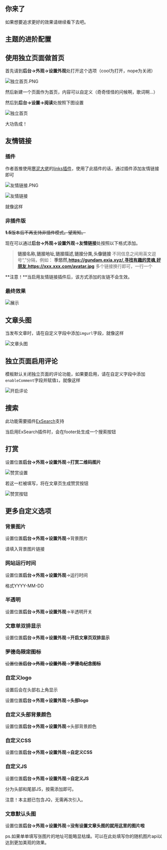 ## 你来了

如果想要追求更好的效果请继续看下去吧。



## 主题的进阶配置



## 使用独立页面做首页

首先请到**后台->外观->设置外观**处打开这个选项（cool为打开，nope为关闭）

![独立首页.PNG](https://i.loli.net/2019/03/10/5c84c5afa15a3.png)

然后新建一个页面作为首页，内容可以自定义（奇奇怪怪的问候啊，歌词啊...）

然后到**后台->设置->阅读**处按照下图设置

![独立首页](https://i.loli.net/2019/02/07/5c5c46e2d17ce.png)

大功告成！

## 友情链接

### 插件

作者首推使用[寒泥大佬](http://www.imhan.com/archives/typecho-links/)的[links插件](http://www.imhan.com/archives/typecho-links/)，使用了此插件的话，通过插件添加友情链接即可

![友情链接.PNG](https://i.loli.net/2019/03/10/5c84c730167c2.png)

![友情链接](https://i.loli.net/2019/02/12/5c6249ce21214.png)

就像这样



### 非插件版

~~**1.5**版本后不再支持非插件模式。望周知。~~

现在可以通过**后台->外观->设置外观**->**友情链接**处按照以下格式添加。

> **链接名称,链接地址,链接描述,链接分类,头像链接**
> 不同信息之间用英文逗号“,”分隔，例如：
> **季悠然,https://gundam.exia.xyz/,寻找有趣的灵魂,好朋友,https://xxx.xxx.com/avatar.jpg**
> 多个链接换行即可，一行一个

**注意！**当启用友情链接插件后，该方式添加的友链不会生效。

### 最终效果

![展示](https://i.loli.net/2020/02/16/3CmRafVSAlHjtrG.png)

## 文章头图

当发布文章时，请在自定义字段中添加`imgurl`字段，就像这样

![文章头图](https://i.loli.net/2019/02/12/5c624d23716e0.png)



## 独立页面启用评论

模板默认关闭独立页面的评论功能，如果要启用，请在自定义字段中添加`enableComment`字段并赋值`1`，就像这样

![开启评论](https://cdn.exia.xyz/img/G_Doc/G_theme_enableComment.png)

## 搜索

此功能需要插件[ExSearch](https://github.com/AlanDecode/Typecho-Plugin-ExSearch)支持

当启用ExSearch插件时，会在footer处生成一个搜索按钮



## 打赏

设置位置**后台->外观->设置外观**->**打赏二维码图片**

![赞赏设置](https://cdn.exia.xyz/img/G_Doc/G_theme_feed_option.png)

若这一栏被填写，将在文章页生成赞赏按钮

![赞赏按钮](https://cdn.exia.xyz/img/G_Doc/G_theme_btn_feed.png)

## 更多自定义选项

### 背景图片

设置位置**后台->外观->设置外观**->背景图片

请填入背景图片链接



### 网站运行时间

设置位置**后台->外观->设置外观**->运行时间

格式YYYY-MM-DD



### 半透明

设置位置**后台->外观->设置外观**->半透明开关



### 文章单双排显示

设置位置**后台->外观->设置外观**->**开启文章页双排显示**



### ~~罗德岛限定图标~~

~~设置位置**后台->外观->设置外观**->**罗德岛纪念图标**~~



### 自定义logo

设置后会在头部右上角显示

设置位置**后台->外观->设置外观**->**头部logo**



### 自定义头部背景颜色

设置位置**后台->外观->设置外观**->头部背景颜色



### 自定义CSS

设置位置**后台->外观->设置外观**->**自定义CSS**



### 自定义JS

设置位置**后台->外观->设置外观**->**自定义JS**

分为头部和尾部JS，按需添加即可。

注意！本主题已包含JQ，无需再次引入。



### 文章默认头图

设置位置**后台->外观->设置外观**->**没有设置文章头图的就用这里的图片啦**

ps.如果单单填写张图片的地址可能略显枯燥。可以在此处填写你的随机图片api以达到更加美观的效果。


